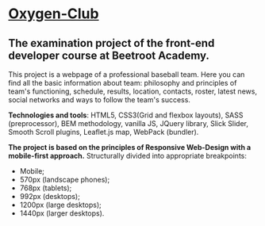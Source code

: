 # [Oxygen-Club](https://dimahryhorchuk.github.io/Oxygen-Club/)
## The examination project of the front-end developer course at Beetroot Academy.


This project is a webpage of a professional baseball team. Here you can find all the basic information about team: philosophy and principles of team's functioning, schedule, results, location, contacts, roster, latest news, social networks and ways to follow the team's success.


**Technologies and tools**: HTML5, CSS3(Grid and flexbox layouts), SASS (preprocessor), BEM methodology, vanilla JS, JQuery library, Slick Slider, Smooth Scroll plugins, Leaflet.js map, WebPack (bundler).


**The project is based on the principles of Responsive Web-Design with a mobile-first approach.** Structurally divided into appropriate breakpoints:
- Mobile;
- 570px (landscape phones);
- 768px (tablets);
- 992px (desktops);
- 1200px (large desktops);
- 1440px (larger desktops).
